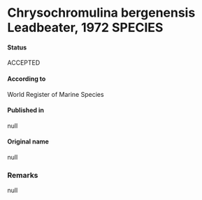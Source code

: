 Chrysochromulina bergenensis Leadbeater, 1972 SPECIES
=======

#### Status
ACCEPTED

#### According to
World Register of Marine Species

#### Published in
null

#### Original name
null

### Remarks
null